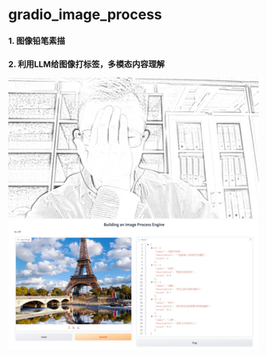 # gradio_image_process
### 1. 图像铅笔素描
### 2. 利用LLM给图像打标签，多模态内容理解

<img src="assets/3d120333b35ae6ff52caed2a950bf2c.png">
<img src="assets/f2a2beea0b8d20063e439d071c1e288.png">
